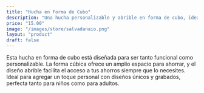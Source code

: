```yaml
---
title: "Hucha en Forma de Cubo"
description: "Una hucha personalizable y abrible en forma de cubo, ideal para personalizar con diseños únicos."
price: "15.00"
image: "/images/store/salvadanaio.png"
layout: "product"
draft: false
---
```

Esta hucha en forma de cubo está diseñada para ser tanto funcional como personalizable. La forma cúbica ofrece un amplio espacio para ahorrar, y el diseño abrible facilita el acceso a tus ahorros siempre que lo necesites. Ideal para agregar un toque personal con diseños únicos y grabados, perfecta tanto para niños como para adultos.
